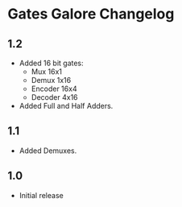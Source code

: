 # Gates Galore Changelog

## 1.2

* Added 16 bit gates:
  * Mux 16x1
  * Demux 1x16
  * Encoder 16x4
  * Decoder 4x16
* Added Full and Half Adders.

## 1.1

* Added Demuxes.

## 1.0

* Initial release